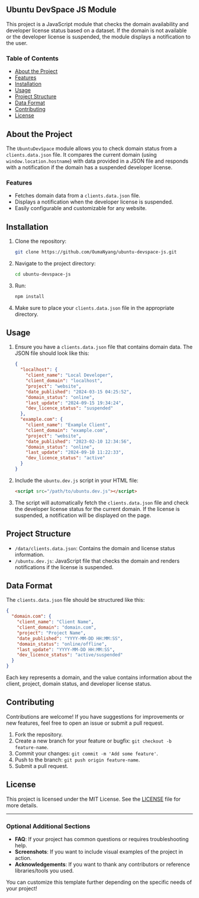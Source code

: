  ## Ubuntu DevSpace JS Module

This project is a JavaScript module that checks the domain availability and developer license status based on a dataset. If the domain is not available or the developer license is suspended, the module displays a notification to the user.

### Table of Contents

- [About the Project](#about-the-project)
- [Features](#features)
- [Installation](#installation)
- [Usage](#usage)
- [Project Structure](#project-structure)
- [Data Format](#data-format)
- [Contributing](#contributing)
- [License](#license)

## About the Project

The `UbuntuDevSpace` module allows you to check domain status from a `clients.data.json` file. It compares the current domain (using `window.location.hostname`) with data provided in a JSON file and responds with a notification if the domain has a suspended developer license.

### Features

- Fetches domain data from a `clients.data.json` file.
- Displays a notification when the developer license is suspended.
- Easily configurable and customizable for any website.

## Installation

1. Clone the repository:

   ```bash
   git clone https://github.com/OumaNyang/ubuntu-devspace-js.git
   ```

2. Navigate to the project directory:

   ```bash
   cd ubuntu-devspace-js
   ```

3. Run:

   ```bash
   npm install
   ```


4. Make sure to place your `clients.data.json` file in the appropriate directory.

## Usage

1. Ensure you have a `clients.data.json` file that contains domain data. The JSON file should look like this:

   ```json
   {
     "localhost": {
       "client_name": "Local Developer",
       "client_domain": "localhost",
       "project": "website",
       "date_published": "2024-03-15 04:25:52",
       "domain_status": "online",
       "last_update": "2024-09-15 19:34:24",
       "dev_licence_status": "suspended"
     },
     "example.com": {
       "client_name": "Example Client",
       "client_domain": "example.com",
       "project": "website",
       "date_published": "2023-02-10 12:34:56",
       "domain_status": "online",
       "last_update": "2024-09-10 11:22:33",
       "dev_licence_status": "active"
     }
   }
   ```

2. Include the `ubuntu.dev.js` script in your HTML file:

   ```html
   <script src="/path/to/ubuntu.dev.js"></script>
   ```

3. The script will automatically fetch the `clients.data.json` file and check the developer license status for the current domain. If the license is suspended, a notification will be displayed on the page.

## Project Structure

- `/data/clients.data.json`: Contains the domain and license status information.
- `/ubuntu.dev.js`: JavaScript file that checks the domain and renders notifications if the license is suspended.

## Data Format

The `clients.data.json` file should be structured like this:

```json
{
  "domain.com": {
    "client_name": "Client Name",
    "client_domain": "domain.com",
    "project": "Project Name",
    "date_published": "YYYY-MM-DD HH:MM:SS",
    "domain_status": "online/offline",
    "last_update": "YYYY-MM-DD HH:MM:SS",
    "dev_licence_status": "active/suspended"
  }
}
```

Each key represents a domain, and the value contains information about the client, project, domain status, and developer license status.

## Contributing

Contributions are welcome! If you have suggestions for improvements or new features, feel free to open an issue or submit a pull request.

1. Fork the repository.
2. Create a new branch for your feature or bugfix: `git checkout -b feature-name`.
3. Commit your changes: `git commit -m 'Add some feature'`.
4. Push to the branch: `git push origin feature-name`.
5. Submit a pull request.

## License

This project is licensed under the MIT License. See the [LICENSE](LICENSE) file for more details.

---

### Optional Additional Sections

- **FAQ**: If your project has common questions or requires troubleshooting help.
- **Screenshots**: If you want to include visual examples of the project in action.
- **Acknowledgements**: If you want to thank any contributors or reference libraries/tools you used.

You can customize this template further depending on the specific needs of your project!